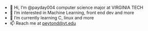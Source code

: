 - 👋 Hi, I’m @payday004 computer science major at VIRGINIA TECH 
- 👀 I’m interested in Machine Learning, front end dev and more 
- 🌱 I’m currently learning C, linux and more
- 📫 Reach me at peytond@vt.edu

<!---
payday004/payday004 is a ✨ special ✨ repository because its `README.md` (this file) appears on your GitHub profile.
You can click the Preview link to take a look at your changes.
--->
